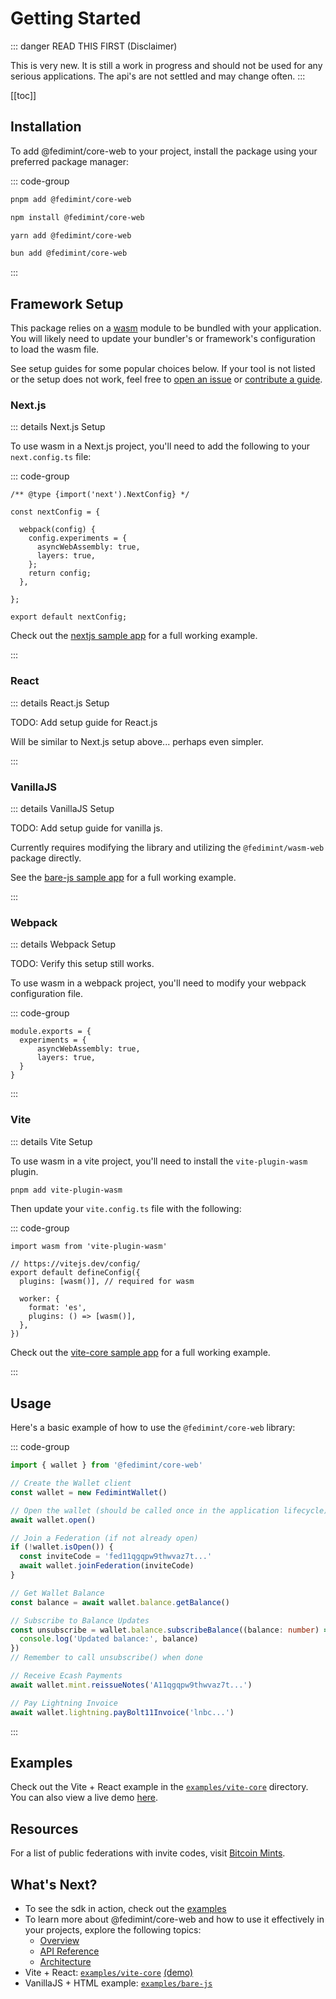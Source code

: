 # Getting Started

::: danger READ THIS FIRST (Disclaimer)

This is very new. It is still a work in progress and should not be used for any serious applications. The api's are not settled and may change often.
:::

[[toc]]

## Installation

To add @fedimint/core-web to your project, install the package using your preferred package manager:

::: code-group

```bash [pnpm]
pnpm add @fedimint/core-web
```

```bash [npm]
npm install @fedimint/core-web
```

```bash [yarn]
yarn add @fedimint/core-web
```

```bash [bun]
bun add @fedimint/core-web
```

:::

## Framework Setup

This package relies on a [wasm](https://webassembly.org/) module to be bundled with your application. You will likely need to update your bundler's or framework's configuration to load the wasm file.

See setup guides for some popular choices below. If your tool is not listed or the setup does not work, feel free to [open an issue](https://github.com/fedimint/fedimint-web-sdk/issues/new) or [contribute a guide](https://github.com/fedimint/fedimint-web-sdk/edit/main/docs/core/getting-started.md).

### Next.js

::: details Next.js Setup

To use wasm in a Next.js project, you'll need to add the following to your `next.config.ts` file:

::: code-group

```ts{5-12} [next.config.ts]
/** @type {import('next').NextConfig} */

const nextConfig = {

  webpack(config) {
    config.experiments = {
      asyncWebAssembly: true,
      layers: true,
    };
    return config;
  },

};

export default nextConfig;
```

Check out the [nextjs sample app](https://github.com/fedimint/fedimint-web-sdk/tree/main/examples/nextjs) for a full working example.

:::

### React

::: details React.js Setup

TODO: Add setup guide for React.js

Will be similar to Next.js setup above... perhaps even simpler.

:::

### VanillaJS

::: details VanillaJS Setup

TODO: Add setup guide for vanilla js.

Currently requires modifying the library and utilizing the `@fedimint/wasm-web` package directly.

See the [bare-js sample app](https://github.com/fedimint/fedimint-web-sdk/tree/main/examples/bare-js) for a full working example.

:::

### Webpack

::: details Webpack Setup

TODO: Verify this setup still works.

To use wasm in a webpack project, you'll need to modify your webpack configuration file.

::: code-group

```ts{2-5} [webpack.config.js]
module.exports = {
  experiments = {
      asyncWebAssembly: true,
      layers: true,
  }
}
```

:::

### Vite

::: details Vite Setup

To use wasm in a vite project, you'll need to install the `vite-plugin-wasm` plugin.

```bash
pnpm add vite-plugin-wasm
```

Then update your `vite.config.ts` file with the following:

::: code-group

```ts{1,5,7-10} [vite.config.ts]
import wasm from 'vite-plugin-wasm'

// https://vitejs.dev/config/
export default defineConfig({
  plugins: [wasm()], // required for wasm

  worker: {
    format: 'es',
    plugins: () => [wasm()],
  },
})
```

Check out the [vite-core sample app](https://github.com/fedimint/fedimint-web-sdk/tree/main/examples/vite-core) for a full working example.

:::

## Usage

Here's a basic example of how to use the `@fedimint/core-web` library:

::: code-group

```ts [main.ts]
import { wallet } from '@fedimint/core-web'

// Create the Wallet client
const wallet = new FedimintWallet()

// Open the wallet (should be called once in the application lifecycle)
await wallet.open()

// Join a Federation (if not already open)
if (!wallet.isOpen()) {
  const inviteCode = 'fed11qgqpw9thwvaz7t...'
  await wallet.joinFederation(inviteCode)
}

// Get Wallet Balance
const balance = await wallet.balance.getBalance()

// Subscribe to Balance Updates
const unsubscribe = wallet.balance.subscribeBalance((balance: number) => {
  console.log('Updated balance:', balance)
})
// Remember to call unsubscribe() when done

// Receive Ecash Payments
await wallet.mint.reissueNotes('A11qgqpw9thwvaz7t...')

// Pay Lightning Invoice
await wallet.lightning.payBolt11Invoice('lnbc...')
```

:::

## Examples

Check out the Vite + React example in the [`examples/vite-core`](https://github.com/fedimint/fedimint-web-sdk/tree/main/examples/vite-core) directory. You can also view a live demo [here](https://fedimint.github.io/fedimint-web-sdk/).

## Resources

For a list of public federations with invite codes, visit [Bitcoin Mints](https://bitcoinmints.com/?tab=mints&showFedimint=true).

## What's Next?

- To see the sdk in action, check out the [examples](../examples/index.md)
- To learn more about @fedimint/core-web and how to use it effectively in your projects, explore the following topics:
  - [Overview](overview)
  - [API Reference](FedimintWallet/index)
  - [Architecture](architecture)
- Vite + React: [`examples/vite-core`](https://github.com/fedimint/fedimint-web-sdk/tree/main/examples/vite-core) [(demo)](https://fedimint.github.io/fedimint-web-sdk/)
- VanillaJS + HTML example: [`examples/bare-js`](https://github.com/fedimint/fedimint-web-sdk/tree/main/examples/bare-js)
